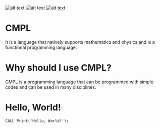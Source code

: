 ![ alt text ](https://img.shields.io/github/downloads/CmplLanguage/CMPL/total?label=Python&logo=Python&style=plastic)
![ alt text ](https://img.shields.io/amo/dw/LP10Mod?label=c%2B%2B&logo=c%2B%2B&logoColor=skyblue&style=plastic)
![ alt text ](https://img.shields.io/discord/1075442028692906094?color=b&label=Discord&logo=Discord&logoColor=%232E9AFE&style=plastic)

# CMPL
It is a language that natively supports mathematics and physics and is a functional programming language.

# Why should I use CMPL?
CMPL is a programming language that can be programmed with simple codes and can be used in many disciplines.

# Hello, World!
```
CALL Print('Hello, World!');
```
